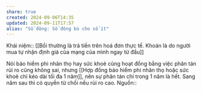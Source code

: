 ```yaml
---
share: true
created: 2024-09-06T14:35
updated: 2024-09-11T17:57
alias: "Số đông: Số đông bù cho số ít"
---
```

Khái niệm:: 
[[Bồi thường là trả tiền trên hoá đơn thực tế. Khoán là do người mua tự nhận định giá của mạng của mình ngay từ đầu]]

Nói bảo hiểm phi nhân thọ hay sức khoẻ cũng hoạt đồng bằng việc phân tán rủi ro cũng không sai, nhưng [[Hợp đồng bảo hiểm phi nhân thọ hoặc sức khoẻ chỉ kéo dài tối đa 1 năm]], nên sự phân tán chỉ trong 1 năm là hết. Sang năm sau thì có quyền từ chối nếu rủi ro cao. 
Nguồn:: 
